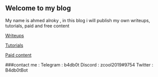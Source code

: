 ## Welcome to my blog
My name  is  ahmed  alroky , in this blog i will publish my own writeups, tutorials, paid and free content

[Writeups](soon)

[Tutorials](soon)

[Paid content](paid)


###contact me :
Telegram : b4db0t
Discord : zcool2019#9754
Twitter : B4db0tBot
